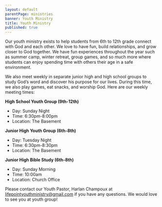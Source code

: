 ```yaml
---
layout: default
parentPage: ministries
banner: Youth Ministry
title: Youth Ministry
published: true
---
```

Our youth ministry exists to help students from 6th to 12th grade connect with God and each other. We love to have fun, build relationships, and grow closer to God together. We have fun experiences throughout the year such as summer camp, winter retreat, group games, and so much more where students can enjoy spending time with others their age in a safe environment. 

We also meet weekly in separate junior high and high school groups to study God’s word and discover his purpose for our lives. During this time, we also play games, eat snacks, and worship God. 
Here are our weekly meeting times:

**High School Youth Group (9th-12th)**
- Day: Sunday Night
- Time: 6:30pm-8:00pm
- Location: The Basement

**Junior High Youth Group (6th-8th)**
- Day: Tuesday Night
- Time: 6:30pm-8:30pm
- Location: The Basement

**Junior High Bible Study (6th-8th)**
- Day: Sunday Morning
- Time: 10:00am
- Location: Church Office

Please contact our Youth Pastor, Harlan Champoux at [lifepointyouthministry@gmail.com](mailto:lifepointyouthministry@gmail.com) if you have any questions. We would love to see you at youth group!
